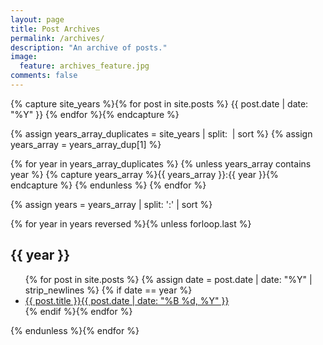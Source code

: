 ```yaml
---
layout: page
title: Post Archives
permalink: /archives/
description: "An archive of posts."
image:
  feature: archives_feature.jpg
comments: false
---
```


{% capture site_years %}{% for post in site.posts %}
  {{ post.date | date: "%Y" }}
{% endfor %}{% endcapture %}

{% assign years_array_duplicates = site_years | split:&nbsp; | sort %}
{% assign years_array = years_array_dup[1] %}

{% for year in years_array_duplicates %}
  {% unless years_array contains year %}
  {% capture years_array %}{{ years_array }}:{{ year }}{% endcapture %}
   {% endunless %}
{% endfor %}

{% assign years = years_array | split: ':' | sort %}

{% for year in years reversed %}{% unless forloop.last %}
<h2 id="{{ year }}">{{ year }}</h2>
<ul class="post-list">
{% for post in site.posts %}
{% assign date = post.date | date: "%Y" | strip_newlines %}
{% if date == year %}
<li><a href="{{ site.url }}{{ post.url }}">{{ post.title }}<span class="entry-date"><time datetime="{{ post.date | date_to_xmlschema }}">{{ post.date | date: "%B %d, %Y" }}</time></span></a></li>
{% endif %}{% endfor %}
</ul>

{% endunless %}{% endfor %}
